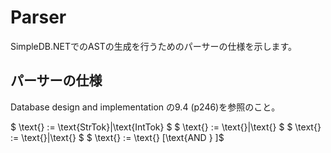 
<script type="text/javascript" async src="https://cdnjs.cloudflare.com/ajax/libs/mathjax/3.2.2/es5/tex-mml-chtml.min.js">
</script>
<script type="text/x-mathjax-config">
 MathJax.Hub.Config({
 tex2jax: {
 inlineMath: [['$', '$'] ],
 displayMath: [ ['$$','$$'], ["\\[","\\]"] ]
 }
 });
</script>

# Parser

SimpleDB.NETでのASTの生成を行うためのパーサーの仕様を示します。

## パーサーの仕様

Database design and implementation の9.4 (p246)を参照のこと。
<!-- TEXで書いてほしい。"<定数> := StrTok|IntTok" -->
$ \text{<Constant>} := \text{StrTok}|\text{IntTok} $
$ \text{<Expression>} := \text{<Field>}|\text{<Constant>} $
$ \text{<Term>} := \text{<Expression>}|\text{<Expression>} $
$ \text{<Predicate>} := \text{<Term>} [\text{AND <Predicate>} ]$
